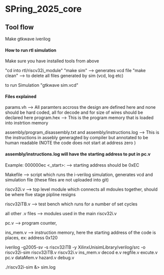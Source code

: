 # SPring_2025_core








## Tool flow 
Make
gtkwave
iverilog


#### How to run rtl simulation
Make sure you have installed tools from above

"cd into rtl/riscv32i_module"
"make sim" --> generates vcd file
"make clean" --> to delete all files generated by sim (vcd, log etc)


to run Simulation
"gtkwave sim.vcd"


#### Files explained
params.vh    --> All paramters accross the design are defined here and none should be hard coded, all for decode and for size of wires should be declared here 
program.hex  --> This is the program memory that is loaded into instrtion memory 

assembly/program_disassembly.txt and assembly/instructions.log --> This is the instructions in assebly generagted by compiler but annotated to be human readable (NOTE the code does not start at address zero )

#### assembly/instructions.log  will have the starting address to put in pc.v 
Example:
000000ec <_start>: --> starting address should be 0xEC

Makefile --> script which runs the i-verilog simulation, generates vcd and simulation file (these files are not uploaded into git)

riscv32i.v --> top level module which connects all mdoules together, should be where five stage pipline resigns

riscv32iTB.v       --> test bench which runs for a number of set cycles

all other .v files --> modules used in the main riscv32i.v



pc.v  --> program counter, 

ins_mem.v --> instruction memory, here the starting address of the code is places, ex: address 0x120





iverilog -g2005-sv -s riscv32iTB -y XilinxUnisimLibrary/verilog/src -o riscv32i-sim riscv32iTB.v riscv32i.v ins_mem.v decod
e.v regfile.v excute.v pc.v dataMem.v hazard.v debug.v


./riscv32i-sim &> sim.log